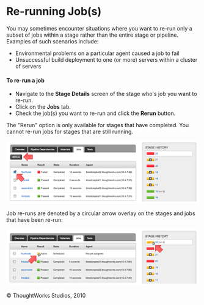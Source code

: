 
 

Re-running Job(s)
=================

You may sometimes encounter situations where you want to re-run only a
subset of jobs within a stage rather than the entire stage or pipeline.
Examples of such scenarios include:

-   Environmental problems on a particular agent caused a job to fail
-   Unsuccessful build deployment to one (or more) servers within a
    cluster of servers

#### To re-run a job

-   Navigate to the **Stage Details** screen of the stage who's job you
    want to re-run.
-   Click on the **Jobs** tab.
-   Check the job(s) you want to re-run and click the **Rerun** button.

The "Rerun" option is only available for stages that have completed. You
cannot re-run jobs for stages that are still running.

![](../resources/images/cruise/stage_details_pre_job_rerun.png)

Job re-runs are denoted by a circular arrow overlay on the stages and
jobs that have been re-run:

![](../resources/images/cruise/stage_details_post_job_rerun.png)





© ThoughtWorks Studios, 2010

